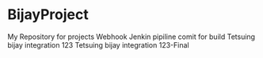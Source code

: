 # BijayProject
My Repository for projects 
Webhook Jenkin pipiline comit for build
Tetsuing bijay integration 123
Tetsuing bijay integration 123-Final
